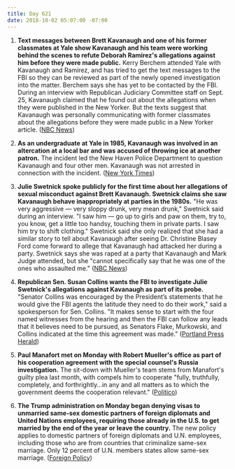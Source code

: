```yaml
---
title: Day 621
date: 2018-10-02 05:07:00 -07:00
---
```


1. **Text messages between Brett Kavanaugh and one of his former classmates at Yale show Kavanaugh and his team were working behind the scenes to refute Deborah Ramirez's allegations against him before they were made public.** Kerry Berchem attended Yale with Kavanaugh and Ramirez, and has tried to get the text messages to the FBI so they can be reviewed as part of the newly opened investigation into the matter. Berchem says she has yet to be contacted by the FBI. During an interview with Republican Judiciary Committee staff on Sept. 25, Kavanaugh claimed that he found out about the allegations when they were published in the New Yorker. But the texts suggest that Kavanaugh was personally communicating with former classmates about the allegations before they were made public in a New Yorker article. ([NBC News](https://www.nbcnews.com/politics/supreme-court/mutual-friend-ramirez-kavanaugh-anxious-come-forward-evidence-n915566))

2. **As an undergraduate at Yale in 1985, Kavanaugh was involved in an altercation at a local bar and was accused of throwing ice at another patron.** The incident led the New Haven Police Department to question Kavanaugh and four other men. Kavanaugh was not arrested in connection with the incident. ([New York Times](https://www.nytimes.com/2018/10/01/us/politics/kavanaugh-bar-fight.html))

3. **Julie Swetnick spoke publicly for the first time about her allegations of sexual misconduct against Brett Kavanaugh. Swetnick claims she saw Kavanaugh behave inappropriately at parties in the 1980s.** "He was very aggressive — very sloppy drunk, very mean drunk," Swetnick said during an interview. "I saw him — go up to girls and paw on them, try to, you know, get a little too handsy, touching them in private parts. I saw him try to shift clothing." Swetnick said she only realized that she had a similar story to tell about Kavanaugh after seeing Dr. Christine Blasey Ford come forward to allege that Kavanaugh had attacked her during a party. Swetnick says she was raped at a party that Kavanaugh and Mark Judge attended, but she "cannot specifically say that he was one of the ones who assaulted me." ([NBC News](https://www.nbcnews.com/politics/supreme-court/kavanaugh-accuser-julie-swetnick-speaks-out-sexual-abuse-allegations-n915641))

4. **Republican Sen. Susan Collins wants the FBI to investigate Julie Swetnick's allegations against Kavanaugh as part of its probe.** "Senator Collins was encouraged by the President’s statements that he would give the FBI agents the latitude they need to do their work," said a spokesperson for Sen. Collins. "It makes sense to start with the four named witnesses from the hearing and then the FBI can follow any leads that it believes need to be pursued, as Senators Flake, Murkowski, and Collins indicated at the time this agreement was made." ([Portland Press Herald](https://www.pressherald.com/2018/10/01/sen-collins-wants-swetnick-interviewed-as-part-of-broader-investigation-into-kavanaugh/))

5. **Paul Manafort met on Monday with Robert Mueller's office as part of his cooperation agreement with the special counsel's Russia investigation.** The sit-down with Mueller's team stems from Manafort's guilty plea last month, with compels him to cooperate "fully, truthfully, completely, and forthrightly…in any and all matters as to which the government deems the cooperation relevant." ([Politico](https://www.politico.com/story/2018/10/01/paul-manafort-meets-mueller-prosecutors-855388))

6. **The Trump administration on Monday began denying visas to unmarried same-sex domestic partners of foreign diplomats and United Nations employees, requiring those already in the U.S. to get married by the end of the year or leave the country.** The new policy applies to domestic partners of foreign diplomats and U.N. employees, including those who are from countries that criminalize same-sex marriage. Only 12 percent of U.N. members states allow same-sex marriage. ([Foreign Policy](https://foreignpolicy.com/2018/10/01/trump-administration-to-deny-visas-to-same-sex-partners-of-diplomats-un-officials-gay-lgbt/))